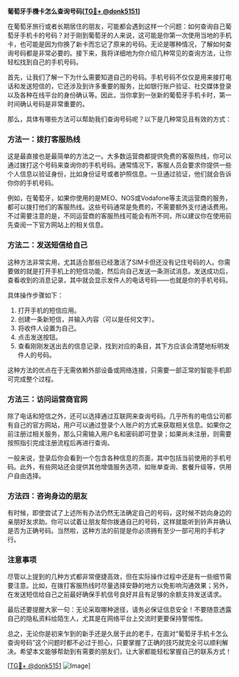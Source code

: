 **葡萄牙手機卡怎么查询号码[[TG💪+ @donk5151](https://t.me/s/donk5151)]**

在葡萄牙旅行或者长期居住的朋友，可能都会遇到这样一个问题：如何查询自己葡萄牙手机卡的号码？对于刚到葡萄牙的人来说，这可能是你第一次使用当地的手机卡，也可能是因为你换了新卡而忘记了原来的号码。无论是哪种情况，了解如何查询号码都是非常必要的。接下来，我将详细地为你介绍几种常见的查询方法，让你轻松找到自己的手机号码。

首先，让我们了解一下为什么需要知道自己的号码。手机号码不仅仅是用来接打电话和发送短信的，它还涉及到许多重要的服务，比如银行账户验证、社交媒体登录以及各种在线平台的身份确认等。因此，当你拿到一张新的葡萄牙手机卡时，第一时间确认号码是非常重要的。

那么，具体有哪些方法可以帮助我们查询号码呢？以下是几种常见且有效的方式：

### 方法一：拨打客服热线

这是最直接也是最简单的方法之一。大多数运营商都提供免费的客服热线，你可以通过拨打这个号码来查询你的手机号码。通常情况下，客服人员会要求你提供一些个人信息以验证身份，比如身份证号或者护照信息。一旦通过验证，他们就会告诉你你的手机号码。

例如，在葡萄牙，如果你使用的是MEO、NOS或Vodafone等主流运营商的服务，都可以拨打他们的客服热线。这些号码通常是免费的，不需要额外支付通话费用。不过需要注意的是，不同运营商的客服热线可能会有所不同，所以建议你在使用前先查阅一下官方网站上的相关信息。

### 方法二：发送短信给自己

这种方法非常实用，尤其适合那些已经激活了SIM卡但还没有记住号码的人。你需要做的就是打开手机上的短信功能，然后向自己发送一条测试消息。发送成功后，查看收到的消息记录，其中就会显示发件人的电话号码——也就是你的手机号码。

具体操作步骤如下：
1. 打开手机的短信应用。
2. 创建一条新短信，并输入内容（可以是任何文字）。
3. 将收件人设置为自己。
4. 点击发送按钮。
5. 查看刚刚发送出去的信息记录，找到对应的条目，其下方应该会清楚地标明发件人的号码。

这种方法的优点在于无需依赖外部设备或网络连接，只需要一部正常的智能手机即可完成整个过程。

### 方法三：访问运营商官网

除了电话和短信之外，还可以选择通过互联网来查询号码。几乎所有的电信公司都有自己的官方网站，用户可以通过登录个人账户的方式来获取相关信息。如果你之前注册过相关服务，那么只需输入用户名和密码即可登录；如果尚未注册，则需要按照指引完成注册流程后再进行查询。

一般来说，登录后你会看到一个包含各种信息的页面，其中包括当前使用的手机号码。此外，有些网站还会提供其他增值服务选项，如账单查询、套餐升级等，供用户自由选择。

### 方法四：咨询身边的朋友

有时候，即使尝试了上述所有办法仍然无法确定自己的号码，这时候不妨向身边的亲朋好友求助。你可以试着让朋友帮你拨通自己的号码，这样就能听到铃声并确认是否为正确号码。当然啦，这种方法的前提是你必须拥有至少一部可用的手机才行。

### 注意事项

尽管以上提到的几种方式都非常便捷高效，但在实际操作过程中还是有一些细节需要注意。比如，在拨打客服热线时尽量选择安静的地方以免影响沟通效果；另外，在发送短信给自己之前最好确保手机信号良好并且有足够的余额支持发送请求。

最后还要提醒大家一句：无论采取哪种途径，请务必保证信息安全！不要随意透露自己的隐私资料给陌生人，尤其是在网络平台上交流时更要保持警惕性。

总之，无论你是初来乍到的新手还是久居于此的老手，在面对“葡萄牙手机卡怎么查询号码”这个问题时都不必过于担心，只要掌握了正确的技巧就完全可以顺利解决。希望本文能够帮助到有需要的朋友们，让大家都能轻松掌握自己的联系方式！

[[TG💪+ @donk5151](https://t.me/s/donk5151) ![Image](https://i.postimg.cc/rwNCRYN7/Snipaste-2025-04-30-17-27-05.png)]